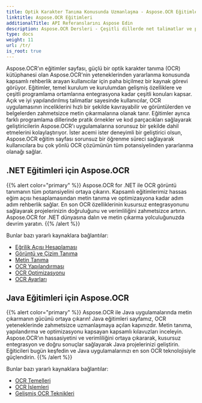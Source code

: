 ```yaml
---
title: Optik Karakter Tanıma Konusunda Uzmanlaşma - Aspose.OCR Eğitimleri
linktitle: Aspose.OCR Eğitimleri
additionalTitle: API Referanslarını Aspose Edin
description: Aspose.OCR Dersleri - Çeşitli dillerde net talimatlar ve pratik örneklerle optik karakter tanıma konusunda uzmanlaşmak için başvurulacak kaynağınız.
type: docs
weight: 11
url: /tr/
is_root: true
---
```


Aspose.OCR'ın eğitimler sayfası, güçlü bir optik karakter tanıma (OCR) kütüphanesi olan Aspose.OCR'nin yeteneklerinden yararlanma konusunda kapsamlı rehberlik arayan kullanıcılar için paha biçilmez bir kaynak görevi görüyor. Eğitimler, temel kurulum ve kurulumdan gelişmiş özelliklere ve çeşitli programlama ortamlarına entegrasyona kadar çeşitli konuları kapsar. Açık ve iyi yapılandırılmış talimatlar sayesinde kullanıcılar, OCR uygulamasının inceliklerini hızlı bir şekilde kavrayabilir ve görüntülerden ve belgelerden zahmetsizce metin çıkarmalarına olanak tanır. Eğitimler ayrıca farklı programlama dillerinde pratik örnekler ve kod parçacıkları sağlayarak geliştiricilerin Aspose.OCR'ı uygulamalarına sorunsuz bir şekilde dahil etmelerini kolaylaştırıyor. İster acemi ister deneyimli bir geliştirici olsun, Aspose.OCR eğitim sayfası sorunsuz bir öğrenme süreci sağlayarak kullanıcılara bu çok yönlü OCR çözümünün tüm potansiyelinden yararlanma olanağı sağlar.

## .NET Eğitimleri için Aspose.OCR
{{% alert color="primary" %}}
Aspose.OCR for .NET ile OCR görüntü tanımanın tüm potansiyelini ortaya çıkarın. Kapsamlı eğitimlerimiz hassas eğim açısı hesaplamasından metin tanıma ve optimizasyona kadar adım adım rehberlik sağlar. En son OCR özelliklerinin kusursuz entegrasyonunu sağlayarak projelerinizin doğruluğunu ve verimliliğini zahmetsizce artırın. Aspose.OCR for .NET dünyasına dalın ve metin çıkarma yolculuğunuzda devrim yaratın.
{{% /alert %}}

Bunlar bazı yararlı kaynaklara bağlantılar:
 
- [Eğrilik Açısı Hesaplaması](./net/skew-angle-calculation/)
- [Görüntü ve Çizim Tanıma](./net/image-and-drawing-recognition/)
- [Metin Tanıma](./net/text-recognition/)
- [OCR Yapılandırması](./net/ocr-configuration/)
- [OCR Optimizasyonu](./net/ocr-optimization/)
- [OCR Ayarları](./net/ocr-settings/)


## Java Eğitimleri için Aspose.OCR
{{% alert color="primary" %}}
Aspose.OCR ile Java uygulamalarında metin çıkarmanın gücünü ortaya çıkarın! Java eğitimleri sayfamız, OCR yeteneklerinde zahmetsizce uzmanlaşmaya açılan kapınızdır. Metin tanıma, yapılandırma ve optimizasyonu kapsayan kapsamlı kılavuzları inceleyin. Aspose.OCR'ın hassasiyetini ve verimliliğini ortaya çıkararak, kusursuz entegrasyon ve doğru sonuçlar sağlayarak Java projelerinizi geliştirin. Eğiticileri bugün keşfedin ve Java uygulamalarınızı en son OCR teknolojisiyle güçlendirin.
{{% /alert %}}

Bunlar bazı yararlı kaynaklara bağlantılar:
 
- [OCR Temelleri](./java/ocr-basics/)
- [OCR İşlemleri](./java/ocr-operations/)
- [Gelişmiş OCR Teknikleri](./java/advanced-ocr-techniques/)



